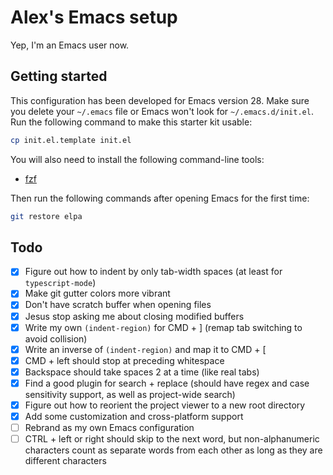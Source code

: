 # Alex's Emacs setup
Yep, I'm an Emacs user now.

## Getting started
This configuration has been developed for Emacs version 28.
Make sure you delete your `~/.emacs` file or Emacs won't look for `~/.emacs.d/init.el`.
Run the following command to make this starter kit usable:

```sh
cp init.el.template init.el
```

You will also need to install the following command-line tools:
- [fzf](https://github.com/junegunn/fzf)

Then run the following commands after opening Emacs for the first time:

```sh
git restore elpa
```

## Todo
- [x] Figure out how to indent by only tab-width spaces (at least for `typescript-mode`)
- [x] Make git gutter colors more vibrant
- [x] Don't have scratch buffer when opening files
- [x] Jesus stop asking me about closing modified buffers
- [x] Write my own `(indent-region)` for CMD + ] (remap tab switching to avoid collision)
- [x] Write an inverse of `(indent-region)` and map it to CMD + [
- [x] CMD + left should stop at preceding whitespace
- [x] Backspace should take spaces 2 at a time (like real tabs)
- [x] Find a good plugin for search + replace (should have regex and case sensitivity support, as well as project-wide search)
- [x] Figure out how to reorient the project viewer to a new root directory
- [x] Add some customization and cross-platform support
- [ ] Rebrand as my own Emacs configuration
- [ ] CTRL + left or right should skip to the next word, but non-alphanumeric characters count as separate words from each other as long as they are different characters
